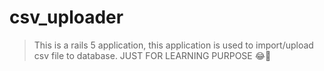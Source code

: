 # csv_uploader
> This is a rails 5 application, this application is used to import/upload csv file to database. JUST FOR LEARNING PURPOSE 😂️🤣️   
